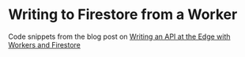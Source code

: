# Writing to Firestore from a Worker

Code snippets from the blog post on [Writing an API at the Edge with Workers and Firestore](https://blog.cloudflare.com/writing-an-api-at-the-edge-with-workers-and-firestore-2)

